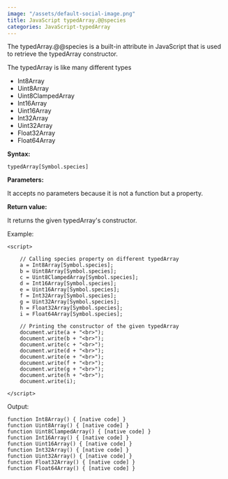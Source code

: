 ```yaml
---
image: "/assets/default-social-image.png"
title: JavaScript typedArray.@@species
categories: JavaScript-typedArray
---
```


The typedArray.@@species is a built-in attribute in JavaScript that is used to retrieve the typedArray constructor.

The typedArray is like many different types

* Int8Array
* Uint8Array
* Uint8ClampedArray
* Int16Array
* Uint16Array
* Int32Array
* Uint32Array
* Float32Array
* Float64Array

**Syntax:**

`typedArray[Symbol.species]`

**Parameters:**

It accepts no parameters because it is not a function but a property.

**Return value:**

It returns the given typedArray's constructor.

Example:

```
<script> 
  
    // Calling species property on different typedArray 
    a = Int8Array[Symbol.species]; 
    b = Uint8Array[Symbol.species]; 
    c = Uint8ClampedArray[Symbol.species]; 
    d = Int16Array[Symbol.species]; 
    e = Uint16Array[Symbol.species]; 
    f = Int32Array[Symbol.species]; 
    g = Uint32Array[Symbol.species]; 
    h = Float32Array[Symbol.species]; 
    i = Float64Array[Symbol.species]; 
  
    // Printing the constructor of the given typedArray 
    document.write(a + "<br>"); 
    document.write(b + "<br>"); 
    document.write(c + "<br>"); 
    document.write(d + "<br>"); 
    document.write(e + "<br>"); 
    document.write(f + "<br>"); 
    document.write(g + "<br>"); 
    document.write(h + "<br>"); 
    document.write(i); 
  
</script> 
```

Output:

```
function Int8Array() { [native code] }
function Uint8Array() { [native code] }
function Uint8ClampedArray() { [native code] }
function Int16Array() { [native code] }
function Uint16Array() { [native code] }
function Int32Array() { [native code] }
function Uint32Array() { [native code] }
function Float32Array() { [native code] }
function Float64Array() { [native code] }
```
